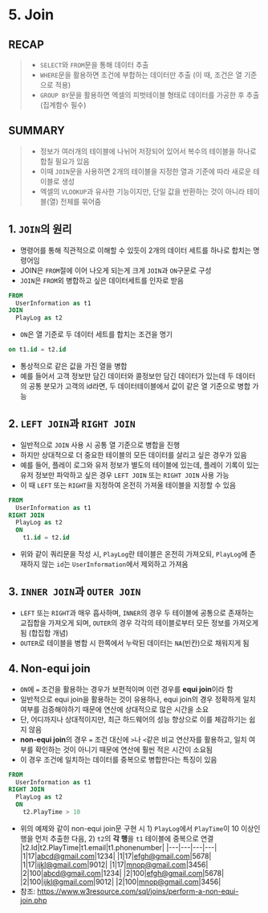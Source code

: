 # 5. Join

## RECAP
>- `SELECT`와 `FROM`문을 통해 데이터 추출
>- `WHERE`문을 활용하면 조건에 부합하는 데이터만 추출 (이 때, 조건은 열 기준으로 적용)
>- `GROUP BY`문을 활용하면 엑셀의 피벗테이블 형태로 데이터를 가공한 후 추출 (집계함수 필수)

## SUMMARY
>- 정보가 여러개의 테이블에 나뉘어 저장되어 있어서 복수의 테이블을 하나로 합칠 필요가 있음
>- 이때 `JOIN`문을 사용하면 2개의 테이블을 지정한 열과 기준에 따라 새로운 테이블로 생성
>- 엑셀의 `VLOOKUP`과 유사한 기능이지만, 단일 값을 반환하는 것이 아니라 테이블(열) 전체를 묶어줌

## 1. `JOIN`의 원리
- 명령어를 통해 직관적으로 이해할 수 있듯이 2개의 데이터 세트를 하나로 합치는 명령어임
- JOIN은 `FROM`절에 이어 나오게 되는게 크게 `JOIN`과 `ON`구문로 구성
- `JOIN`은 `FROM`외 병합하고 싶은 데이터세트를 인자로 받음
```sql
FROM
  UserInformation as t1
JOIN
  PlayLog as t2
```
- `ON`은 열 기준로 두 데이터 세트를 합치는 조건을 명기
```sql
on t1.id = t2.id
```
- 통상적으로 같은 값을 가진 열을 병합
- 예를 들어서 고객 정보만 담긴 데이터와 콜정보만 담긴 데이터가 있는데 두 데이터의 공통 분모가 고객의 id라면, 두 데이터테이블에서 값이 같은 열 기준으로 병합 가능

## 2. `LEFT JOIN`과 `RIGHT JOIN`
- 일반적으로 `JOIN` 사용 시 공통 열 기준으로 병합을 진행
- 하지만 상대적으로 더 중요한 테이블의 모든 데이터를 살리고 싶은 경우가 있음
- 예를 들어, 플레이 로그와 유저 정보가 별도의 테이블에 있는데, 플레이 기록이 있는 유저 정보만 파악하고 싶은 경우 `LEFT JOIN` 또는 `RIGHT JOIN` 사용 가능
- 이 때 `LEFT` 또는 `RIGHT`을 지정하여 온전히 가져올 테이블을 지정할 수 있음
```sql
FROM
  UserInformation as t1
RIGHT JOIN
  PlayLog as t2
  ON
    t1.id = t2.id
```
- 위와 같이 쿼리문을 작성 시, `PlayLog`란 테이블은 온전히 가져오되, `PlayLog`에 존재하지 않는 `id`는 `UserInformation`에서 제외하고 가져옴

## 3. `INNER JOIN`과 `OUTER JOIN`
- `LEFT` 또는 `RIGHT`과 매우 흡사하며, `INNER`의 경우 두 테이블에 공통으로 존재하는 교집합을 가져오게 되며, `OUTER`의 경우 각각의 테이블로부터 모든 정보를 가져오게 됨 (합집합 개념)
- `OUTER`로 테이블을 병합 시 한쪽에서 누락된 데이터는 `NA`(빈칸)으로 채워지게 됨

## 4. Non-equi join
- `ON`에 `=` 조건을 활용하는 경우가 보편적이며 이런 경우를 **equi join**이라 함
- 일반적으로 equi join을 활용하는 것이 유용하나, equi join의 경우 정확하게 일치 여부를 검증해야하기 때문에 연산에 상대적으로 많은 시간을 소요
- 단, 어디까지나 상대적이지만, 최근 하드웨어의 성능 향상으로 이를 체감하기는 쉽지 않음
- **non-equi join**의 경우 `=` 조건 대신에 `>`나 `<`같은 비교 연산자를 활용하고, 일치 여부를 확인하는 것이 아니기 때문에 연산에 훨씬 적은 시간이 소요됨
- 이 경우 조건에 일치하는 데이터를 중복으로 병합한다는 특징이 있음
```sql
FROM
  UserInformation as t1
RIGHT JOIN
  PlayLog as t2
  ON
    t2.PlayTime > 10
```
- 위의 예제와 같이 non-equi join문 구현 시 1) `PlayLog`에서 `PlayTime`이 10 이상인 행을 먼저 추출한 다음, 2) `t2`의 **각 행**을 `t1` 테이블에 중복으로 연결
|t2.Id|t2.PlayTime|t1.email|t1.phonenumber|
|---|---|---|---|
|1|17|abcd@gmail.com|1234|
|1|17|efgh@gmail.com|5678|
|1|17|ijkl@gmail.com|9012|
|1|17|mnop@gmail.com|3456|
|2|100|abcd@gmail.com|1234|
|2|100|efgh@gmail.com|5678|
|2|100|ijkl@gmail.com|9012|
|2|100|mnop@gmail.com|3456|
- 참조: https://www.w3resource.com/sql/joins/perform-a-non-equi-join.php
